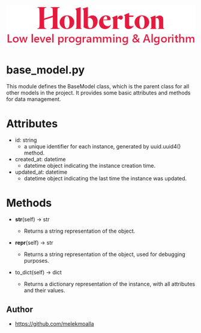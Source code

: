 <div align=center>  
    <img  
    style="text-align:center"  
    src="https://raw.githubusercontent.com/coding-max/hbtn_config/main/assets/head_low-level.png"  
    alt="Holberton School"/>  
</div>

#  base_model.py 
This module defines the BaseModel class, which is the parent class for all other models in the project. It provides some basic attributes and methods for data management.
# Attributes
* id: string
    * a unique identifier for each instance, generated by uuid.uuid4() method.
* created_at: datetime
    * datetime object indicating the instance creation time.
* updated_at: datetime
    * datetime object indicating the last time the instance was updated.

# Methods
* __str__(self) -> str
    * Returns a string representation of the object.
* __repr__(self) -> str
    * Returns a string representation of the object, used for debugging purposes.

* to_dict(self) -> dict
    * Returns a dictionary representation of the instance, with all attributes and their values.

## Author

*  https://github.com/melekmoalla